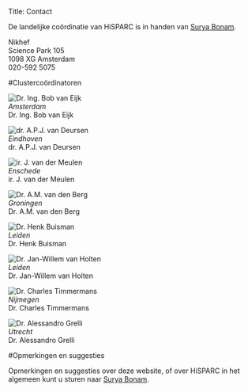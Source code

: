 Title: Contact

De landelijke coördinatie van HiSPARC is in handen van [Surya Bonam](mailto:suryab@nikhef.nl).

Nikhef  
Science Park 105  
1098 XG Amsterdam  
020-592 5075  


#Clustercoördinatoren


![Dr. Ing. Bob van Eijk]({filename}/images/bob.jpg)  
*Amsterdam*  
Dr. Ing. Bob van Eijk

![dr. A.P.J. van Deursen]({filename}/images/lex.jpg)  
*Eindhoven*  
dr. A.P.J. van Deursen

![ir. J. van der Meulen]({filename}/images/jelle.jpg)  
*Enschede*  
ir. J. van der Meulen

![Dr. A.M. van den Berg]({filename}/images/ad.jpg)  
*Groningen*  
Dr. A.M. van den Berg

![Dr. Henk Buisman]({filename}/images/henk.jpg)  
*Leiden*  
Dr. Henk Buisman

![Dr. Jan-Willem van Holten]({filename}/images/janwillem.jpg)  
*Leiden*  
Dr. Jan-Willem van Holten  

![Dr. Charles Timmermans]({filename}/images/charles.jpg)  
*Nijmegen*  
Dr. Charles Timmermans

![Dr. Alessandro Grelli]({filename}/images/alessandro.png)  
*Utrecht*  
Dr. Alessandro Grelli


#Opmerkingen en suggesties

Opmerkingen en suggesties over deze website, of over HiSPARC in het algemeen
kunt u sturen naar [Surya Bonam](mailto:suryab@nikhef.nl).
